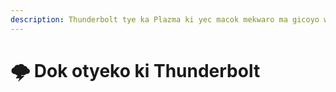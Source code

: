 ```yaml
---
description: Thunderbolt tye ka Plazma ki yec macok mekwaro ma gicoyo woko kicoyo ki Flavor me yom cwinywa i pa server platform.
---
```


# 🌩️ Dok otyeko ki Thunderbolt

